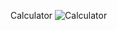 Calculator
![Calculator](https://github.com/rabiaztoprak/JAVASCRIPT-PROJECTS/assets/80384765/dbcce561-2925-4117-be89-8db3bf800813)
